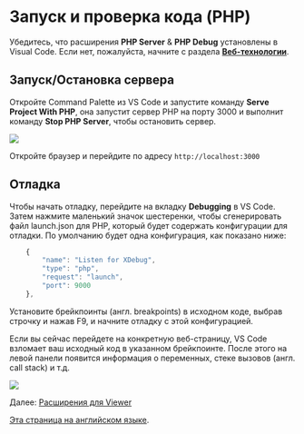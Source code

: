 # Запуск и проверка кода (PHP)

Убедитесь, что расширения **PHP Server** & **PHP Debug** установлены в Visual Code. Если нет, пожалуйста, начните с раздела [**Веб-технологии**](environment/tools/php).

## Запуск/Остановка сервера

Откройте Command Palette из VS Code и запустите команду **Serve Project With PHP**, она запустит сервер PHP на порту 3000 и выполнит команду **Stop PHP Server**, чтобы остановить сервер.

![](_media/php/vs_code_debug.png) 

Откройте браузер и перейдите по адресу `http://localhost:3000`


## Отладка
Чтобы начать отладку, перейдите на вкладку **Debugging**  в VS Code. Затем нажмите маленький значок шестеренки, чтобы сгенерировать файл launch.json для PHP, который будет содержать конфигурации для отладки. По умолчанию будет одна конфигурация, как показано ниже:
 
```javascript
    {
        "name": "Listen for XDebug",
        "type": "php",
        "request": "launch",
        "port": 9000
    },
```
Установите брейкпоинты (англ. breakpoints) в исходном коде, выбрав строчку и нажав F9, и начните отладку с этой конфигурацией. 

Если вы сейчас перейдете на конкретную веб-страницу, VS Code взломает ваш исходный код в указанном брейкпоинте. После этого на левой панели появится информация о переменных, стеке вызовов (англ. call stack) и т.д.
 

![](_media/php/vs_code_debug.gif) 


Далее: [Расширения для Viewer](tutorials/extensions)

[Эта страница на английском языке](https://learnforge.autodesk.io/#/environment/rundebug/php).
